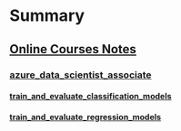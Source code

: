 # Summary

## [Online Courses Notes](online_courses_notes/online_courses_notes.md)

### [azure_data_scientist_associate](online_courses_notes/azure_data_scientist_associate.md)

#### [train_and_evaluate_classification_models](online_courses_notes/azure_data_scientist_associate/train_and_evaluate_classification_models.md)

#### [train_and_evaluate_regression_models](online_courses_notes/azure_data_scientist_associate/train_and_evaluate_regression_models.md)
